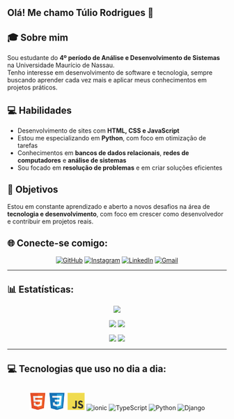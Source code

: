 ## Olá! Me chamo Túlio Rodrigues 👋

## 🎓 Sobre mim  
Sou estudante do **4º período de Análise e Desenvolvimento de Sistemas** na Universidade Maurício de Nassau.  
Tenho interesse em desenvolvimento de software e tecnologia, sempre buscando aprender cada vez mais e aplicar meus conhecimentos em projetos práticos.  

## 💻 Habilidades  
- Desenvolvimento de sites com **HTML, CSS e JavaScript**  
- Estou me especializando em **Python**, com foco em otimização de tarefas  
- Conhecimentos em **bancos de dados relacionais**, **redes de computadores** e **análise de sistemas**  
- Sou focado em **resolução de problemas** e em criar soluções eficientes  

## 🚀 Objetivos  
Estou em constante aprendizado e aberto a novos desafios na área de **tecnologia e desenvolvimento**, com foco em crescer como desenvolvedor e contribuir em projetos reais.




## 🌐 Conecte-se comigo:
<div align="center">
  
[![GitHub](https://img.shields.io/badge/GitHub-100000?style=for-the-badge&logo=github&logoColor=white)](https://github.com/TulioRodrigues-web)
[![Instagram](https://img.shields.io/badge/Instagram-E4405F?style=for-the-badge&logo=instagram&logoColor=white)](https://www.instagram.com/tulior.s/)
[![LinkedIn](https://img.shields.io/badge/LinkedIn-0A66C2?style=for-the-badge&logo=linkedin&logoColor=white)](https://www.linkedin.com/in/t%C3%BAlio-rodrigues-9508882bb/)
[![Gmail](https://img.shields.io/badge/Gmail-D14836?style=for-the-badge&logo=gmail&logoColor=white)](mailto:tuliorodrigues609@gmail.com)



</div>

---

## 📊 Estatísticas:
<div align="center">

[![](https://github-profile-summary-cards.vercel.app/api/cards/profile-details?username=TulioRodrigues-web&theme=radical)](https://github.com/TulioRodrigues-web)  

[![](https://github-profile-summary-cards.vercel.app/api/cards/repos-per-language?username=TulioRodrigues-web&theme=radical)](https://github.com/TulioRodrigues-web)
[![](https://github-profile-summary-cards.vercel.app/api/cards/most-commit-language?username=TulioRodrigues-web&theme=radical)](https://github.com/TulioRodrigues-web)  

[![](https://github-profile-summary-cards.vercel.app/api/cards/stats?username=TulioRodrigues-web&theme=radical)](https://github.com/TulioRodrigues-web)
[![](https://github-profile-summary-cards.vercel.app/api/cards/productive-time?username=TulioRodrigues-web&theme=radical&utcOffset=3)](https://github.com/TulioRodrigues-web)

</div>


---

## 💻 Tecnologias que uso no dia a dia:
<div align="center"><br>

<img alt="HTML5" height="40" width="40" src="https://raw.githubusercontent.com/devicons/devicon/master/icons/html5/html5-original.svg">


<img alt="CSS3" height="40" width="40" src="https://raw.githubusercontent.com/devicons/devicon/master/icons/css3/css3-original.svg">


<img alt="JavaScript" height="40" width="40" src="https://raw.githubusercontent.com/devicons/devicon/master/icons/javascript/javascript-original.svg">


<img alt="ionic" height="40" width="40" src="https://cdn.jsdelivr.net/gh/devicons/devicon@latest/icons/ionic/ionic-original.svg" />


<img alt="TypeScript" height="40" width="40" src="https://cdn.jsdelivr.net/gh/devicons/devicon@latest/icons/typescript/typescript-original.svg" />


<img alt="Python"  height="40" width="40" src="https://cdn.jsdelivr.net/gh/devicons/devicon@latest/icons/python/python-original.svg" />


<img alt="Django" height="40" width="40" src="https://cdn.jsdelivr.net/gh/devicons/devicon@latest/icons/django/django-plain.svg" />
          
          
          
          

</div>


  





